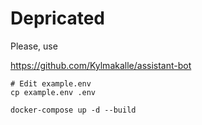 # Depricated
Please, use

https://github.com/Kylmakalle/assistant-bot

```
# Edit example.env
cp example.env .env

docker-compose up -d --build
```
